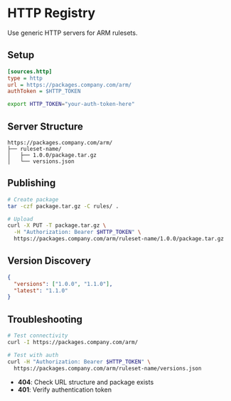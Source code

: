 # HTTP Registry

Use generic HTTP servers for ARM rulesets.

## Setup

```ini
[sources.http]
type = http
url = https://packages.company.com/arm/
authToken = $HTTP_TOKEN
```

```bash
export HTTP_TOKEN="your-auth-token-here"
```

## Server Structure

```
https://packages.company.com/arm/
├── ruleset-name/
│   ├── 1.0.0/package.tar.gz
│   └── versions.json
```

## Publishing

```bash
# Create package
tar -czf package.tar.gz -C rules/ .

# Upload
curl -X PUT -T package.tar.gz \
  -H "Authorization: Bearer $HTTP_TOKEN" \
  https://packages.company.com/arm/ruleset-name/1.0.0/package.tar.gz
```

## Version Discovery

```json
{
  "versions": ["1.0.0", "1.1.0"],
  "latest": "1.1.0"
}
```

## Troubleshooting

```bash
# Test connectivity
curl -I https://packages.company.com/arm/

# Test with auth
curl -H "Authorization: Bearer $HTTP_TOKEN" \
  https://packages.company.com/arm/ruleset-name/versions.json
```

- **404**: Check URL structure and package exists
- **401**: Verify authentication token
